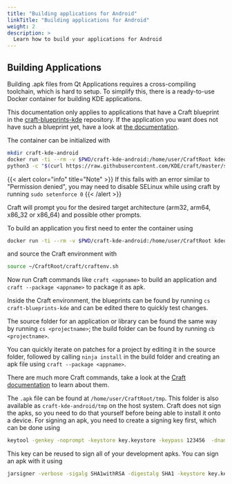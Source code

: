```yaml
---
title: "Building applications for Android"
linkTitle: "Building applications for Android"
weight: 2
description: >
  Learn how to build your applications for Android
---
```


## Building Applications

Building .apk files from Qt Applications requires a cross-compiling toolchain, which is hard to setup. To simplify this, there is a ready-to-use Docker container for building KDE applications.

This documentation only applies to applications that have a Craft blueprint in the [craft-blueprints-kde](https://invent.kde.org/packaging/craft-blueprints-kde) repository. If the application you want does not have such a blueprint yet, have a look at [the documentation](https://community.kde.org/Craft/Blueprints).

The container can be initialized with
```bash
mkdir craft-kde-android
docker run -ti --rm -v $PWD/craft-kde-android:/home/user/CraftRoot kdeorg/android-qt515 bash
python3 -c "$(curl https://raw.githubusercontent.com/KDE/craft/master/setup/CraftBootstrap.py)" --prefix ~/CraftRoot
```

{{< alert color="info" title="Note" >}}
If this fails with an error similar to "Permission denied", you may need to disable SELinux while using craft by running `sudo setenforce 0`
{{< /alert >}}

Craft will prompt you for the desired target architecture (arm32, arm64, x86_32 or x86_64) and possible other prompts.

To build an application you first need to enter the container using

```bash
docker run -ti --rm -v $PWD/craft-kde-android:/home/user/CraftRoot kdeorg/android-qt515 bash
```

and source the Craft environment with

```bash
source ~/CraftRoot/craft/craftenv.sh
```

Now run Craft commands like `craft <appname>` to build an application and  `craft --package <appname>` to package it as apk.

Inside the Craft environment, the blueprints can be found by running `cs craft-blueprints-kde` and can be edited there to quickly test changes.

The source folder for an application or library can be found the same way by running `cs <projectname>`; the build folder can be found by running `cb <projectname>`.

You can quickly iterate on patches for a project by editing it in the source folder, followed by calling `ninja install` in the build folder and creating an apk file using `craft --package <appname>`.

There are much more Craft commands, take a look at the [Craft documentation](https://community.kde.org/Craft) to learn about them.

The `.apk` file can be found at `/home/user/CraftRoot/tmp`. This folder is also available as `craft-kde-android/tmp` on the host system. Craft does not sign the apks, so you need to do that yourself before being able to install it onto a device. For signing an apk, you need to create a signing key first, which can be done using

```bash
keytool -genkey -noprompt -keystore key.keystore -keypass 123456  -dname "CN=None, OU=None, O=None, L=None, S=None, C=XY" -alias mykey -keyalg RSA -keysize 2048 -validity 10000 -storepass 123456
```

This key can be reused to sign all of your development apks. You can sign an apk with it using

```bash
jarsigner -verbose -sigalg SHA1withRSA -digestalg SHA1 -keystore key.keystore <app>.apk mykey -keypass 123456 -storepass 123456
```
